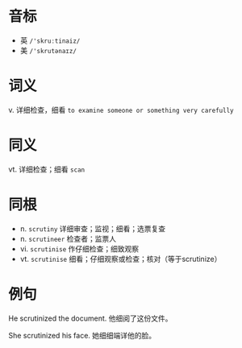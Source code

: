 # 音标

- 英 `/'skruːtinaiz/`
- 美 `/'skrutənaɪz/`

# 词义

v. 详细检查，细看
`to examine someone or something very carefully`

# 同义

vt. 详细检查；细看
`scan`

# 同根

- n. `scrutiny` 详细审查；监视；细看；选票复查
- n. `scrutineer` 检查者；监票人
- vi. `scrutinise` 作仔细检查；细致观察
- vt. `scrutinise` 细看；仔细观察或检查；核对（等于scrutinize）

# 例句

He scrutinized the document.
他细阅了这份文件。

She scrutinized his face.
她细细端详他的脸。


